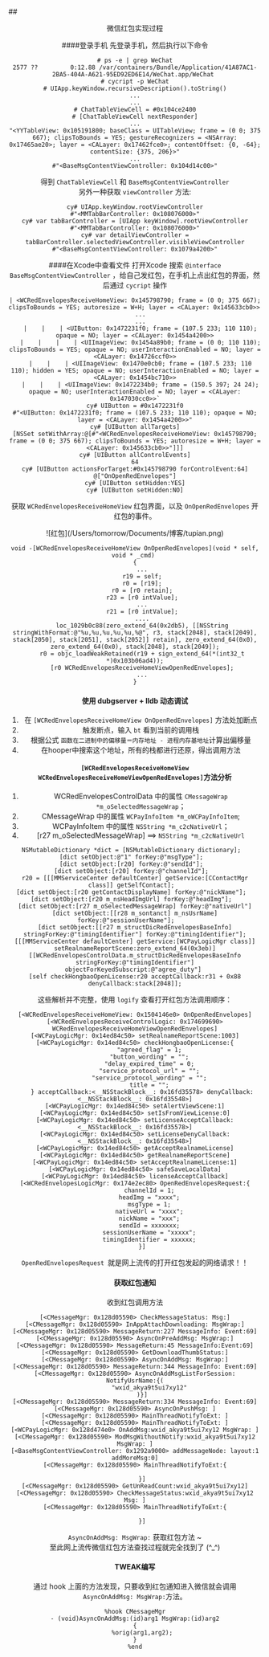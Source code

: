 ##<center> 微信红包实现过程 </centr>

####登录手机
先登录手机，然后执行以下命令  

```
# ps -e | grep WeChat
2577 ??         0:12.88 /var/containers/Bundle/Application/41A87AC1-2BA5-404A-A621-95ED92ED6E14/WeChat.app/WeChat 
# cycript -p WeChat
# UIApp.keyWindow.recursiveDescription().toString()
...
...
# ChatTableViewCell = #0x104ce2400
# [ChatTableViewCell nextResponder]
...
"<YYTableView: 0x105191800; baseClass = UITableView; frame = (0 0; 375 667); clipsToBounds = YES; gestureRecognizers = <NSArray: 0x17465ae20>; layer = <CALayer: 0x17462fce0>; contentOffset: {0, -64}; contentSize: {375, 206}>"
...
#"<BaseMsgContentViewController: 0x104d14c00>"
```
得到 `ChatTableViewCell` 和 `BaseMsgContentViewController`  
另外一种获取 `viewController` 方法:   

```
cy# UIApp.keyWindow.rootViewController
#"<MMTabBarController: 0x108076000>"
cy# var tabBarController = [UIApp keyWindow].rootViewController
#"<MMTabBarController: 0x108076000>"
cy# var detailViewController = tabBarController.selectedViewController.visibleViewController
#"<BaseMsgContentViewController: 0x1079a4200>"
```
####在Xcode中查看文件
打开Xcode 搜索 `@interface BaseMsgContentViewController` ，给自己发红包，在手机上点出红包的界面，然后通过 `cycript`  操作 

```
| <WCRedEnvelopesReceiveHomeView: 0x145798790; frame = (0 0; 375 667); clipsToBounds = YES; autoresize = W+H; layer = <CALayer: 0x145633cb0>>  
   ...
   ...
   |    |    | <UIButton: 0x1472231f0; frame = (107.5 233; 110 110); opaque = NO; layer = <CALayer: 0x1454a4200>>
   |    |    |    | <UIImageView: 0x1454a89b0; frame = (0 0; 110 110); clipsToBounds = YES; opaque = NO; userInteractionEnabled = NO; layer = <CALayer: 0x14726ccf0>>
   |    |    | <UIImageView: 0x1470e0cb0; frame = (107.5 233; 110 110); hidden = YES; opaque = NO; userInteractionEnabled = NO; layer = <CALayer: 0x1454bc710>>
   |    |    | <UIImageView: 0x1472234b0; frame = (150.5 397; 24 24); opaque = NO; userInteractionEnabled = NO; layer = <CALayer: 0x147030cc0>>`
cy# UIButton = #0x1472231f0
#"<UIButton: 0x1472231f0; frame = (107.5 233; 110 110); opaque = NO; layer = <CALayer: 0x1454a4200>>"
cy# [UIButton allTargets]
[NSSet setWithArray:@[#"<WCRedEnvelopesReceiveHomeView: 0x145798790; frame = (0 0; 375 667); clipsToBounds = YES; autoresize = W+H; layer = <CALayer: 0x145633cb0>>"]]]
cy# [UIButton allControlEvents]
64
cy# [UIButton actionsForTarget:#0x145798790 forControlEvent:64]
@["OnOpenRedEnvelopes"]
cy# [UIButton setHidden:YES]
cy# [UIButton setHidden:NO]

```
获取 `WCRedEnvelopesReceiveHomeView` 红包界面，以及 `OnOpenRedEnvelopes` 开红包的事件。
<center>![红包](/Users/tomorrow/Documents/博客/tupian.png)</center>  

```
void -[WCRedEnvelopesReceiveHomeView OnOpenRedEnvelopes](void * self, void * _cmd) 
{
    ...
    r19 = self;
    r0 = [r19];
    r0 = [r0 retain];
    r23 = [r0 intValue];
    ...
    r21 = [r0 intValue];
    ....
    loc_1029b0c88(zero_extend_64(0x2db5), [[NSString stringWithFormat:@"%u,%u,%u,%u,%u,%@", r3, stack[2048], stack[2049], stack[2050], stack[2051], stack[2052]] retain], zero_extend_64(0x0), zero_extend_64(0x0), stack[2048], stack[2049]);
    r0 = objc_loadWeakRetained(r19 + sign_extend_64(*(int32_t *)0x103b06ad4));
    [r0 WCRedEnvelopesReceiveHomeViewOpenRedEnvelopes];
    ...
}
```
#### 使用 dubgserver + lldb 动态调试
1. 在 `[WCRedEnvelopesReceiveHomeView OnOpenRedEnvelopes]` 方法处加断点
2. 触发断点，输入 `bt` 看到当前的调用栈
3. 根据公式 `函数在二进制中的偏移量＝内存地址 - 进程内存基地址`计算出偏移量
4. 在hooper中搜索这个地址，所有的栈都进行还原，得出调用方法  

#### `[WCRedEnvelopesReceiveHomeView WCRedEnvelopesReceiveHomeViewOpenRedEnvelopes]`方法分析
>
1. WCRedEnvelopesControlData 中的属性 `CMessageWrap *m_oSelectedMessageWrap`；  
2. CMessageWrap 中的属性 `WCPayInfoItem *m_oWCPayInfoItem`;
3. WCPayInfoItem 中的属性 `NSString *m_c2cNativeUrl`；  
4. [r27 m_oSelectedMessageWrap] ==> `NSString *m_c2cNativeUrl`

```
NSMutableDictionary *dict = [NSMutableDictionary dictionary];  
[dict setObject:@"1" forKey:@"msgType"];  
[dict setObject:[r20] forKey:@"sendId"];  
[dict setObject:[r20] forKey:@"channelId"];  
r20 = [[[MMServiceCenter defaultCenter] getService:[CContactMgr class]] getSelfContact];  
[dict setObject:[r20 getContactDisplayName] forKey:@"nickName"];  
[dict setObject:[r20 m_nsHeadImgUrl] forKey:@"headImg"];  
[dict setObject:[r27 m_oSelectedMessageWrap] forKey:@"nativeUrl"]
[dict setObject:[[r28 m_sontanct] m_nsUsrName] forKey:@"sessionUserName"];     
[dict setObject:[[r27 m_structDicRedEnvelopesBaseInfo] stringForKey:@"timingIdentifier"] forKey:@"timingIdentifier"];
[[[MMServiceCenter defaultCenter] getService:[WCPayLogicMgr class]] setRealnameReportScene:zero_extend_64(0x3eb)]
[[WCRedEnvelopesControlData.m_structDicRedEnvelopesBaseInfo stringForKey:@"timingIdentifier"] objectForKeyedSubscript:@"agree_duty"] 
[self checkHongbaoOpenLicense:r20 acceptCallback:r31 + 0x88 denyCallback:stack[2048]];
```
这些解析并不完整，使用 `logify` 查看打开红包方法调用顺序：

```
[<WCRedEnvelopesReceiveHomeView: 0x1504146e0> OnOpenRedEnvelopes]
[<WCRedEnvelopesReceiveControlLogic: 0x174699690> WCRedEnvelopesReceiveHomeViewOpenRedEnvelopes]
[<WCPayLogicMgr: 0x14ed84c50> setRealnameReportScene:1003]
[<WCPayLogicMgr: 0x14ed84c50> checkHongbaoOpenLicense:{
	    "agreed_flag" = 1;
	    "button_wording" = "";
	    "delay_expired_time" = 0;
	    "service_protocol_url" = "";
	    "service_protocol_wording" = "";
	    title = "";
	} acceptCallback:<__NSStackBlock__: 0x16fd35578> denyCallback:<__NSStackBlock__: 0x16fd35548>]
[<WCPayLogicMgr: 0x14ed84c50> setAlertViewScene:1]
[<WCPayLogicMgr: 0x14ed84c50> setIsFromViewLicense:0]
[<WCPayLogicMgr: 0x14ed84c50> setLicenseAcceptCallback:<__NSStackBlock__: 0x16fd35578>]
[<WCPayLogicMgr: 0x14ed84c50> setLicenseDenyCallback:<__NSStackBlock__: 0x16fd35548>]
[<WCPayLogicMgr: 0x14ed84c50> getAcceptRealnameLicense]
[<WCPayLogicMgr: 0x14ed84c50> getRealnameReportScene]
[<WCPayLogicMgr: 0x14ed84c50> setAcceptRealnameLicense:1]
[<WCPayLogicMgr: 0x14ed84c50> safeSaveLocalData]
[<WCPayLogicMgr: 0x14ed84c50> licenseAcceptCallback]
[<WCRedEnvelopesLogicMgr: 0x174e2ec80> OpenRedEnvelopesRequest:{
	    channelId = 1;
	    headImg = "xxxx";
	    msgType = 1;
	    nativeUrl = "xxxx";
	    nickName = "xxx";
	    sendId = xxxxxxx;
	    sessionUserName = "xxxxx";
	    timingIdentifier = xxxxxx;
	}]
```

`OpenRedEnvelopesRequest `就是网上流传的打开红包发起的网络请求！！
#### 获取红包通知
收到红包调用方法

```
[<CMessageMgr: 0x128d05590> CheckMessageStatus: Msg:]
[<CMessageMgr: 0x128d05590> InAppAttachDownloading: MsgWrap:]
[<CMessageMgr: 0x128d05590> MessageReturn:227 MessageInfo: Event:69]
[<CMessageMgr: 0x128d05590> AsyncOnPreAddMsg: MsgWrap:]
[<CMessageMgr: 0x128d05590> MessageReturn:45 MessageInfo:Event:69]
[<CMessageMgr: 0x128d05590> GetDownloadThumbStatus:]
[<CMessageMgr: 0x128d05590> AsyncOnAddMsg: MsgWrap:]
[<CMessageMgr: 0x128d05590> MessageReturn:344 MessageInfo: Event:69]
[<CMessageMgr: 0x128d05590> AsyncOnAddMsgListForSession: NotifyUsrName:{(
	    "wxid_akya9t5ui7xy12"
	)}]
[<CMessageMgr: 0x128d05590> MessageReturn:334 MessageInfo: Event:69]
[<CMessageMgr: 0x128d05590> AsyncOnPushMsg: ]
[<CMessageMgr: 0x128d05590> MainThreadNotifyToExt: ]
[<CMessageMgr: 0x128d05590> MainThreadNotifyToExt: ]
[<WCPayLogicMgr: 0x128d474e0> OnAddMsg:wxid_akya9t5ui7xy12 MsgWrap: ]
[<CMessageMgr: 0x128d05590> ModMsgWithoutNotify:wxid_akya9t5ui7xy12 MsgWrap: ]
[<BaseMsgContentViewController: 0x1292a9000> addMessageNode: layout:1 addMoreMsg:0]
[<CMessageMgr: 0x128d05590> MainThreadNotifyToExt:{
	   
	}]
[<CMessageMgr: 0x128d05590> GetUnReadCount:wxid_akya9t5ui7xy12]
[<CMessageMgr: 0x128d05590> CheckMessageStatus:wxid_akya9t5ui7xy12 Msg: ]
[<CMessageMgr: 0x128d05590> MainThreadNotifyToExt:{

	}]
```
`AsyncOnAddMsg: MsgWrap:` 获取红包方法 ~  
至此网上流传微信红包方法查找过程就完全找到了 (^_^)
#### TWEAK编写
通过 hook 上面的方法发现，只要收到红包通知进入微信就会调用`AsyncOnAddMsg: MsgWrap:`方法。

```
%hook CMessageMgr
- (void)AsyncOnAddMsg:(id)arg1 MsgWrap:(id)arg2
{
	%orig(arg1,arg2);
}
%end
```
